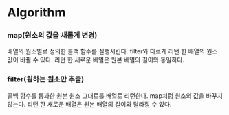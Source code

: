 # Algorithm
 
### map(원소의 값을 새롭게 변경)
배열의 원소별로 정의한 콜백 함수를 실행시킨다. 
filter와 다르게 리턴 한 배열의 원소 값이 바뀔 수 있다.
리턴 한 새로운 배열은 원본 배열의 길이와 동일하다. 
 
### filter(원하는 원소만 추출) 
콜백 함수를 통과한 원본 원소 그대로를 배열로 리턴한다.
map처럼 원소의 값을 바꾸지 않는다.
리턴 한 새로운 배열은 원본 배열의 길이와 달라질 수 있다.
